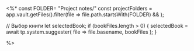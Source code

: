 <%*
const FOLDER= "Project notes/"
const projectFolders = app.vault.getFiles().filter(file => 
    file.path.startsWith(FOLDER) && 
);

// Выбор книги
let selectedBook;
if (bookFiles.length > 0) {
    selectedBook = await tp.system.suggester(
        file => file.basename,
        bookFiles
    );
}

%>